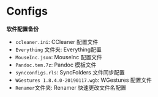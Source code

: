 # Configs

**软件配置备份**

- `ccleaner.ini`: CCleaner 配置文件
- `Everything` 文件夹: Everything配置
- `MouseInc.json`: MouseInc 配置文件
- `Pandoc.tem.7z`: Pandoc 模板文件
- `syncconfigs.rls`: SyncFolders 文件同步配置
- `WGestures 1.8.4.0-20190117.wgb`: WGestures 配置文件
- `Renamer`文件夹: Renamer 快速更改文件名配置